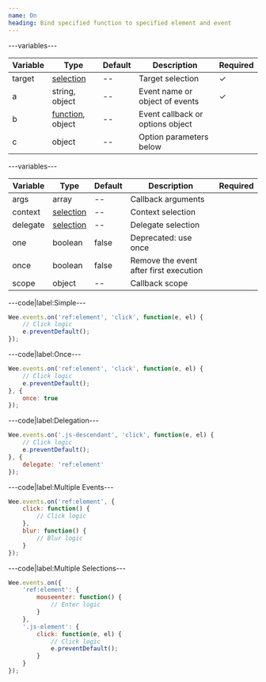 ```yaml
---
name: On
heading: Bind specified function to specified element and event
---
```


---variables---

| Variable | Type | Default | Description | Required |
| -- | -- | -- | -- | -- |
| target | [selection](/script#selection) | -- | Target selection | ✓ |
| a | string, object | -- | Event name or object of events | ✓ |
| b | [function](/script/#functions), object | -- | Event callback or options object ||
| c | object | -- | Option parameters below ||

---variables---

| Variable | Type | Default | Description | Required |
| -- | -- | -- | -- | -- |
| args | array | -- | Callback arguments ||
| context | [selection](/script#selection) | -- | Context selection ||
| delegate | [selection](/script#selection) | -- | Delegate selection ||
| one | boolean | false | Deprecated: use once ||
| once | boolean | false | Remove the event after first execution ||
| scope | object | -- | Callback scope ||

---code|label:Simple---

```javascript
Wee.events.on('ref:element', 'click', function(e, el) {
	// Click logic
	e.preventDefault();
});
```

---code|label:Once---

```javascript
Wee.events.on('ref:element', 'click', function(e, el) {
	// Click logic
	e.preventDefault();
}, {
	once: true
});
```

---code|label:Delegation---

```javascript
Wee.events.on('.js-descendant', 'click', function(e, el) {
	// Click logic
	e.preventDefault();
}, {
	delegate: 'ref:element'
});
```

---code|label:Multiple Events---

```javascript
Wee.events.on('ref:element', {
	click: function() {
		// Click logic
	},
	blur: function() {
		// Blur logic
	}
});
```

---code|label:Multiple Selections---

```javascript
Wee.events.on({
	'ref:element': {
		mouseenter: function() {
			// Enter logic
		}
	},
	'.js-element': {
		click: function(e, el) {
			// Click logic
			e.preventDefault();
		}
	}
});
```